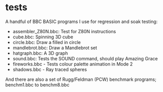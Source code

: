 # tests

A handful of BBC BASIC programs I use for regression and soak testing:

- assembler_Z80N.bbc: Test for Z80N instructions
- cube.bbc: Spinning 3D cube
- circle.bbc: Draw a filled in circle
- mandlebrot.bbc: Draw a Mandlebrot set
- hatgraph.bbc: A 3D graph
- sound.bbc: Tests the SOUND command, should play Amazing Grace
- fireworks.bbc - Tests colour palette animation in Mode 2
- shadows.bbc - Ray traced spheres

And there are also a set of Rugg/Feldman (PCW) benchmark programs; benchm1.bbc to benchm8.bbc
